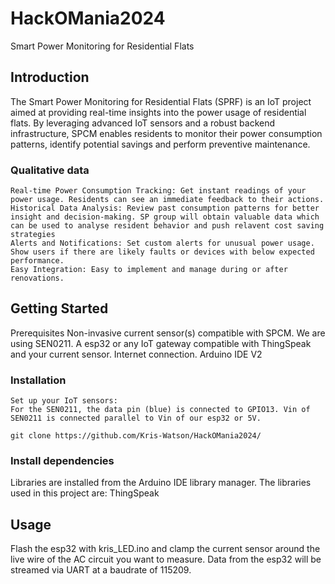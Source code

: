 # HackOMania2024

Smart Power Monitoring for Residential Flats

## Introduction

The Smart Power Monitoring for Residential Flats (SPRF) is an IoT project aimed at providing real-time insights into the power usage of residential flats. By leveraging advanced IoT sensors and a robust backend infrastructure, SPCM enables residents to monitor their power consumption patterns, identify potential savings and perform preventive maintenance.

### Qualitative data
    Real-time Power Consumption Tracking: Get instant readings of your power usage. Residents can see an immediate feedback to their actions.
    Historical Data Analysis: Review past consumption patterns for better insight and decision-making. SP group will obtain valuable data which can be used to analyse resident behavior and push relavent cost saving strategies 
    Alerts and Notifications: Set custom alerts for unusual power usage. Show users if there are likely faults or devices with below expected performance.
    Easy Integration: Easy to implement and manage during or after renovations.

## Getting Started
Prerequisites
    Non-invasive current sensor(s) compatible with SPCM. We are using SEN0211.
    A esp32 or any IoT gateway compatible with ThingSpeak and your current sensor.
    Internet connection.
    Arduino IDE V2

### Installation
    Set up your IoT sensors:
    For the SEN0211, the data pin (blue) is connected to GPIO13. Vin of SEN0211 is connected parallel to Vin of our esp32 or 5V.
    
    git clone https://github.com/Kris-Watson/HackOMania2024/
    

### Install dependencies
Libraries are installed from the Arduino IDE library manager. The libraries used in this project are:
    ThingSpeak
        

## Usage
Flash the esp32 with kris_LED.ino and clamp the current sensor around the live wire of the AC circuit you want to measure. Data from the esp32 will be streamed via UART at a baudrate of 115209.
